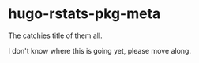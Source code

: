 # hugo-rstats-pkg-meta

The catchies title of them all.


I don't know where this is going yet, please move along.
